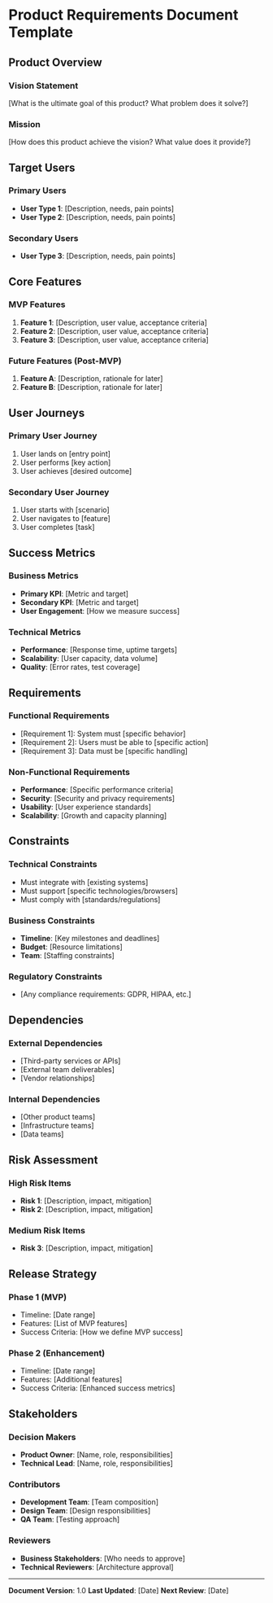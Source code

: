 # Product Requirements Document Template

## Product Overview

### Vision Statement
[What is the ultimate goal of this product? What problem does it solve?]

### Mission
[How does this product achieve the vision? What value does it provide?]

## Target Users

### Primary Users
- **User Type 1**: [Description, needs, pain points]
- **User Type 2**: [Description, needs, pain points]

### Secondary Users  
- **User Type 3**: [Description, needs, pain points]

## Core Features

### MVP Features
1. **Feature 1**: [Description, user value, acceptance criteria]
2. **Feature 2**: [Description, user value, acceptance criteria]
3. **Feature 3**: [Description, user value, acceptance criteria]

### Future Features (Post-MVP)
1. **Feature A**: [Description, rationale for later]
2. **Feature B**: [Description, rationale for later]

## User Journeys

### Primary User Journey
1. User lands on [entry point]
2. User performs [key action]
3. User achieves [desired outcome]

### Secondary User Journey
1. User starts with [scenario]
2. User navigates to [feature]
3. User completes [task]

## Success Metrics

### Business Metrics
- **Primary KPI**: [Metric and target]
- **Secondary KPI**: [Metric and target]
- **User Engagement**: [How we measure success]

### Technical Metrics
- **Performance**: [Response time, uptime targets]
- **Scalability**: [User capacity, data volume]
- **Quality**: [Error rates, test coverage]

## Requirements

### Functional Requirements
- [Requirement 1]: System must [specific behavior]
- [Requirement 2]: Users must be able to [specific action]
- [Requirement 3]: Data must be [specific handling]

### Non-Functional Requirements
- **Performance**: [Specific performance criteria]
- **Security**: [Security and privacy requirements]
- **Usability**: [User experience standards]
- **Scalability**: [Growth and capacity planning]

## Constraints

### Technical Constraints
- Must integrate with [existing systems]
- Must support [specific technologies/browsers]
- Must comply with [standards/regulations]

### Business Constraints
- **Timeline**: [Key milestones and deadlines]
- **Budget**: [Resource limitations]
- **Team**: [Staffing constraints]

### Regulatory Constraints
- [Any compliance requirements: GDPR, HIPAA, etc.]

## Dependencies

### External Dependencies
- [Third-party services or APIs]
- [External team deliverables]
- [Vendor relationships]

### Internal Dependencies
- [Other product teams]
- [Infrastructure teams]
- [Data teams]

## Risk Assessment

### High Risk Items
- **Risk 1**: [Description, impact, mitigation]
- **Risk 2**: [Description, impact, mitigation]

### Medium Risk Items
- **Risk 3**: [Description, impact, mitigation]

## Release Strategy

### Phase 1 (MVP)
- Timeline: [Date range]
- Features: [List of MVP features]
- Success Criteria: [How we define MVP success]

### Phase 2 (Enhancement)
- Timeline: [Date range]  
- Features: [Additional features]
- Success Criteria: [Enhanced success metrics]

## Stakeholders

### Decision Makers
- **Product Owner**: [Name, role, responsibilities]
- **Technical Lead**: [Name, role, responsibilities]

### Contributors
- **Development Team**: [Team composition]
- **Design Team**: [Design responsibilities]
- **QA Team**: [Testing approach]

### Reviewers
- **Business Stakeholders**: [Who needs to approve]
- **Technical Reviewers**: [Architecture approval]

---

**Document Version**: 1.0
**Last Updated**: [Date]
**Next Review**: [Date]